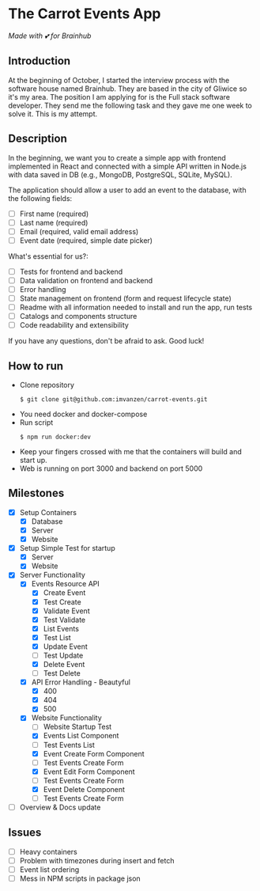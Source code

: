 # The Carrot Events App
_Made with 💕 for Brainhub_

## Introduction
At the beginning of October, I started the interview process with the software house named Brainhub. They are based in the city of Gliwice so it's my area. The position I am applying for is the Full stack software developer. They send me the following task and they gave me one week to solve it. This is my attempt.

## Description
In the beginning, we want you to create a simple app with frontend implemented in React and connected with a simple API written in Node.js with data saved in DB (e.g., MongoDB, PostgreSQL, SQLite, MySQL).

The application should allow a user to add an event to the database, with the
following fields:
 - [ ] First name (required)
 - [ ] Last name (required)
 - [ ] Email (required, valid email address)
 - [ ] Event date (required, simple date picker)

What's essential for us?:
 - [ ] Tests for frontend and backend
 - [ ] Data validation on frontend and backend
 - [ ] Error handling
 - [ ] State management on frontend (form and request lifecycle state)
 - [ ] Readme with all information needed to install and run the app, run tests
 - [ ] Catalogs and components structure
 - [ ] Code readability and extensibility

If you have any questions, don't be afraid to ask. Good luck!

## How to run
 - Clone repository
   ```
   $ git clone git@github.com:imvanzen/carrot-events.git 
   ```
 - You need docker and docker-compose
 - Run script
   ```
   $ npm run docker:dev
   ```
 - Keep your fingers crossed with me that the containers will build and start up.
 - Web is running on port 3000 and backend on port 5000
   

## Milestones
 - [x] Setup Containers
   - [x] Database 
   - [x] Server
   - [x] Website
 - [x] Setup Simple Test for startup
   - [x] Server
   - [x] Website
 - [x] Server Functionality
   - [x] Events Resource API
     - [x] Create Event
     - [x] Test Create
     - [x] Validate Event
     - [x] Test Validate
     - [x] List Events
     - [x] Test List
     - [x] Update Event
     - [ ] Test Update
     - [x] Delete Event
     - [ ] Test Delete
   - [X] API Error Handling - Beautyful
     - [X] 400
     - [x] 404
     - [x] 500
   - [x] Website Functionality
     - [ ] Website Startup Test
     - [x] Events List Component
     - [ ] Test Events List
     - [x] Event Create Form Component
     - [ ] Test Events Create Form
     - [x] Event Edit Form Component
     - [ ] Test Events Create Form
     - [x] Event Delete Component
     - [ ] Test Events Create Form
 - [ ] Overview & Docs update

## Issues
 - [ ] Heavy containers
 - [ ] Problem with timezones during insert and fetch 
 - [ ] Event list ordering
 - [ ] Mess in NPM scripts in package json